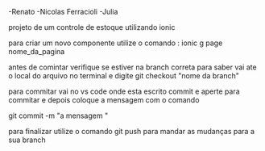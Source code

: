 -Renato
-Nicolas Ferracioli
-Julia

projeto de um controle de estoque utilizando ionic

para criar um novo componente utilize o comando :
ionic g page nome_da_pagina 

antes de comintar verifique se estiver na branch correta 
para saber vai ate o local do arquivo no terminal
e digite git checkout "nome da branch"

para commitar vai no vs code onde esta escrito commit e aperte para commitar 
e depois coloque a mensagem com o comando 

git commit -m "a mensagem "

para finalizar utilize o comando 
git push 
para mandar as mudanças para a sua branch